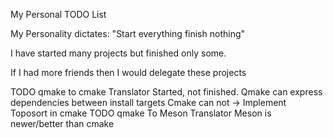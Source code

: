 My Personal TODO List

My Personality dictates:
"Start everything
finish nothing"

I have started many projects
but finished only some.

If I had more friends
then I would delegate these projects

TODO qmake to cmake Translator
Started, not finished.
Qmake can express
dependencies
between install targets
Cmake can not
→ Implement Toposort in cmake
TODO qmake To Meson Translator
Meson is newer/better than cmake
